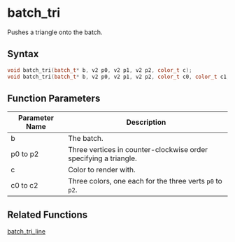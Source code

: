 # batch_tri

Pushes a triangle onto the batch.

## Syntax

```cpp
void batch_tri(batch_t* b, v2 p0, v2 p1, v2 p2, color_t c);
void batch_tri(batch_t* b, v2 p0, v2 p1, v2 p2, color_t c0, color_t c1, color_t c2);
```

## Function Parameters

Parameter Name | Description
--- | ---
b | The batch.
p0 to p2 | Three vertices in counter-clockwise order specifying a triangle.
c | Color to render with.
c0 to c2 | Three colors, one each for the three verts `p0` to `p2`.

## Related Functions
 
[batch_tri_line](https://github.com/RandyGaul/cute_framework/tree/master/docs/graphics/batch/batch_tri_line.md)  
